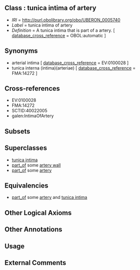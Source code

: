 
## Class : tunica intima of artery

 * *IRI* = http://purl.obolibrary.org/obo/UBERON_0005740
 * *Label* = tunica intima of artery
 * *Definition* = A tunica intima that is part of a artery. [ [database_cross_reference](../../ef/oboInOwl#hasDbXref.md) = OBOL:automatic ]

## Synonyms

 * arterial intima [ [database_cross_reference](../../ef/oboInOwl#hasDbXref.md) = EV:0100028 ]
 * tunica interna (intima)(arteriae) [ [database_cross_reference](../../ef/oboInOwl#hasDbXref.md) = FMA:14272 ]

## Cross-references

 * EV:0100028
 * FMA:14272
 * SCTID:40022005
 * galen:IntimaOfArtery

## Subsets


## Superclasses

 * [tunica intima](../../UBERON/23/UBERON_0002523.md)
 * [part_of](../../BFO/50/BFO_0000050.md) some [artery wall](../../UBERON/15/UBERON_0000415.md)
 * [part_of](../../BFO/50/BFO_0000050.md) some [artery](../../UBERON/37/UBERON_0001637.md)

## Equivalencies

 * [part_of](../../BFO/50/BFO_0000050.md) some [artery](../../UBERON/37/UBERON_0001637.md) and [tunica intima](../../UBERON/23/UBERON_0002523.md)

## Other Logical Axioms


## Other Annotations


## Usage


## External Comments

